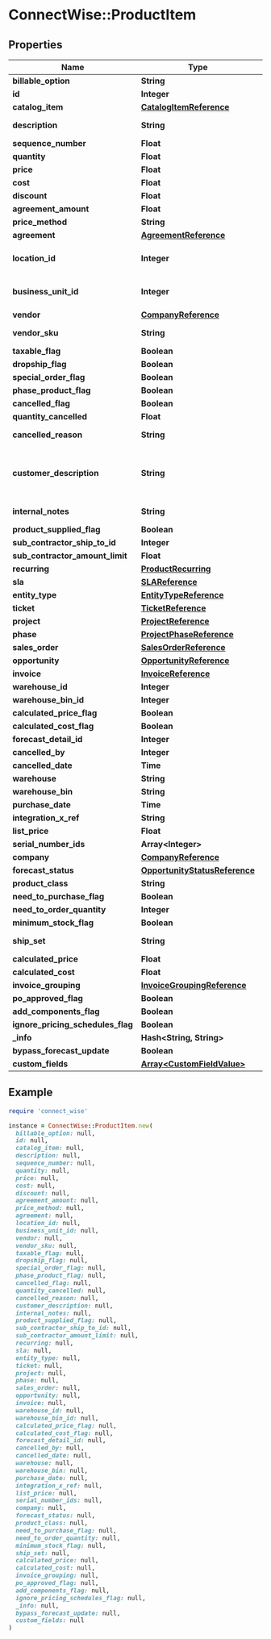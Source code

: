 # ConnectWise::ProductItem

## Properties

| Name | Type | Description | Notes |
| ---- | ---- | ----------- | ----- |
| **billable_option** | **String** |  |  |
| **id** | **Integer** |  | [optional] |
| **catalog_item** | [**CatalogItemReference**](CatalogItemReference.md) |  | [optional] |
| **description** | **String** |  Max length: 2000; | [optional] |
| **sequence_number** | **Float** |  | [optional] |
| **quantity** | **Float** |  | [optional] |
| **price** | **Float** |  | [optional] |
| **cost** | **Float** |  | [optional] |
| **discount** | **Float** |  | [optional] |
| **agreement_amount** | **Float** |  | [optional] |
| **price_method** | **String** |  | [optional] |
| **agreement** | [**AgreementReference**](AgreementReference.md) |  | [optional] |
| **location_id** | **Integer** |  Required On Updates; | [optional] |
| **business_unit_id** | **Integer** |  Required On Updates; | [optional] |
| **vendor** | [**CompanyReference**](CompanyReference.md) |  | [optional] |
| **vendor_sku** | **String** |  Max length: 50; | [optional] |
| **taxable_flag** | **Boolean** |  | [optional] |
| **dropship_flag** | **Boolean** |  | [optional] |
| **special_order_flag** | **Boolean** |  | [optional] |
| **phase_product_flag** | **Boolean** |  | [optional] |
| **cancelled_flag** | **Boolean** |  | [optional] |
| **quantity_cancelled** | **Float** |  | [optional] |
| **cancelled_reason** | **String** |  Max length: 100; | [optional] |
| **customer_description** | **String** |  Max length: 6000; Required On Updates; | [optional] |
| **internal_notes** | **String** |  Max length: 1000; | [optional] |
| **product_supplied_flag** | **Boolean** |  | [optional] |
| **sub_contractor_ship_to_id** | **Integer** |  | [optional] |
| **sub_contractor_amount_limit** | **Float** |  | [optional] |
| **recurring** | [**ProductRecurring**](ProductRecurring.md) |  | [optional] |
| **sla** | [**SLAReference**](SLAReference.md) |  | [optional] |
| **entity_type** | [**EntityTypeReference**](EntityTypeReference.md) |  | [optional] |
| **ticket** | [**TicketReference**](TicketReference.md) |  | [optional] |
| **project** | [**ProjectReference**](ProjectReference.md) |  | [optional] |
| **phase** | [**ProjectPhaseReference**](ProjectPhaseReference.md) |  | [optional] |
| **sales_order** | [**SalesOrderReference**](SalesOrderReference.md) |  | [optional] |
| **opportunity** | [**OpportunityReference**](OpportunityReference.md) |  | [optional] |
| **invoice** | [**InvoiceReference**](InvoiceReference.md) |  | [optional] |
| **warehouse_id** | **Integer** |  | [optional] |
| **warehouse_bin_id** | **Integer** |  | [optional] |
| **calculated_price_flag** | **Boolean** |  | [optional] |
| **calculated_cost_flag** | **Boolean** |  | [optional] |
| **forecast_detail_id** | **Integer** |  | [optional] |
| **cancelled_by** | **Integer** |  | [optional] |
| **cancelled_date** | **Time** |  | [optional] |
| **warehouse** | **String** |  | [optional] |
| **warehouse_bin** | **String** |  | [optional] |
| **purchase_date** | **Time** |  | [optional] |
| **integration_x_ref** | **String** |  | [optional] |
| **list_price** | **Float** |  | [optional] |
| **serial_number_ids** | **Array&lt;Integer&gt;** |  | [optional] |
| **company** | [**CompanyReference**](CompanyReference.md) |  | [optional] |
| **forecast_status** | [**OpportunityStatusReference**](OpportunityStatusReference.md) |  | [optional] |
| **product_class** | **String** |  | [optional] |
| **need_to_purchase_flag** | **Boolean** |  | [optional] |
| **need_to_order_quantity** | **Integer** |  | [optional] |
| **minimum_stock_flag** | **Boolean** |  | [optional] |
| **ship_set** | **String** |  Max length: 10; | [optional] |
| **calculated_price** | **Float** |  | [optional] |
| **calculated_cost** | **Float** |  | [optional] |
| **invoice_grouping** | [**InvoiceGroupingReference**](InvoiceGroupingReference.md) |  | [optional] |
| **po_approved_flag** | **Boolean** |  | [optional] |
| **add_components_flag** | **Boolean** |  | [optional] |
| **ignore_pricing_schedules_flag** | **Boolean** |  | [optional] |
| **_info** | **Hash&lt;String, String&gt;** |  | [optional] |
| **bypass_forecast_update** | **Boolean** |  | [optional] |
| **custom_fields** | [**Array&lt;CustomFieldValue&gt;**](CustomFieldValue.md) |  | [optional] |

## Example

```ruby
require 'connect_wise'

instance = ConnectWise::ProductItem.new(
  billable_option: null,
  id: null,
  catalog_item: null,
  description: null,
  sequence_number: null,
  quantity: null,
  price: null,
  cost: null,
  discount: null,
  agreement_amount: null,
  price_method: null,
  agreement: null,
  location_id: null,
  business_unit_id: null,
  vendor: null,
  vendor_sku: null,
  taxable_flag: null,
  dropship_flag: null,
  special_order_flag: null,
  phase_product_flag: null,
  cancelled_flag: null,
  quantity_cancelled: null,
  cancelled_reason: null,
  customer_description: null,
  internal_notes: null,
  product_supplied_flag: null,
  sub_contractor_ship_to_id: null,
  sub_contractor_amount_limit: null,
  recurring: null,
  sla: null,
  entity_type: null,
  ticket: null,
  project: null,
  phase: null,
  sales_order: null,
  opportunity: null,
  invoice: null,
  warehouse_id: null,
  warehouse_bin_id: null,
  calculated_price_flag: null,
  calculated_cost_flag: null,
  forecast_detail_id: null,
  cancelled_by: null,
  cancelled_date: null,
  warehouse: null,
  warehouse_bin: null,
  purchase_date: null,
  integration_x_ref: null,
  list_price: null,
  serial_number_ids: null,
  company: null,
  forecast_status: null,
  product_class: null,
  need_to_purchase_flag: null,
  need_to_order_quantity: null,
  minimum_stock_flag: null,
  ship_set: null,
  calculated_price: null,
  calculated_cost: null,
  invoice_grouping: null,
  po_approved_flag: null,
  add_components_flag: null,
  ignore_pricing_schedules_flag: null,
  _info: null,
  bypass_forecast_update: null,
  custom_fields: null
)
```

